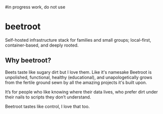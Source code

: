 #in progress work, do not use

# beetroot
Self-hosted infrastructure stack for families and small groups; local-first, container-based, and deeply rooted.

## Why beetroot?
Beets taste like sugary dirt but I love them.  Like it's namesake Beetroot is unpolished, functional, healthy (educational), and unapologetically grows from the fertile ground sewn by all the amazing projects it's built upon.

It’s for people who like knowing where their data lives, who prefer dirt under their nails to scripts they don’t understand.

Beetroot tastes like control, I love that too.